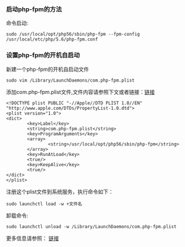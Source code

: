 ### 启动php-fpm的方法
命令启动:
    
    sudo /usr/local/opt/php56/sbin/php-fpm --fpm-config /usr/local/etc/php/5.6/php-fpm.conf

### 设置php-fpm的开机自启动
新建一个php-fpm的开机自启动文件
    
    sudo vim /Library/LaunchDaemons/com.php-fpm.plist
添加com.php-fpm.plist文件,文件内容请参照下文或者链接：[链接](https://www.cnblogs.com/52php/p/5684348.html)
    
    <!DOCTYPE plist PUBLIC "-//Apple//DTD PLIST 1.0//EN" "http://www.apple.com/DTDs/PropertyList-1.0.dtd">
    <plist version="1.0">
    <dict>
            <key>Label</key>
            <string>com.php-fpm.plist</string>
            <key>ProgramArguments</key>
            <array>
                    <string>/usr/local/opt/php56/sbin/php-fpm</string>
            </array>
            <key>RunAtLoad</key>
            <true/>
            <key>KeepAlive</key>
            <true/>
    </dict>
    </plist>

注册这个plist文件到系统服务，执行命令如下：
    
    sudo launchctl load -w +文件名
卸载命令:
    
    sudo launchctl unload -w /Library/LaunchDaemons/com.php-fpm.plist
更多信息请参照：
[链接](https://newsn.net/say/php-fpm-autorun.html)
